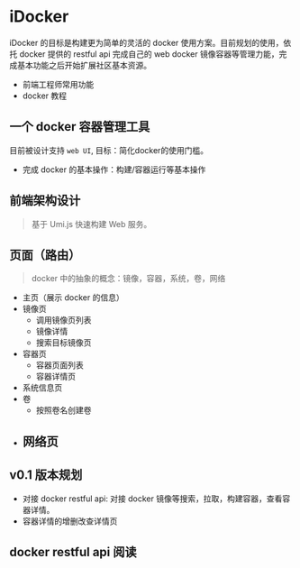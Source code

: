 # iDocker

iDocker 的目标是构建更为简单的灵活的 docker 使用方案。目前规划的使用，依托 docker 提供的 restful api 完成自己的 web docker 镜像容器等管理力能，完成基本功能之后开始扩展社区基本资源。

- 前端工程师常用功能
- docker 教程

## 一个 docker 容器管理工具

目前被设计支持 `web UI`, 目标：简化docker的使用门槛。

- 完成 docker 的基本操作：构建/容器运行等基本操作

## 前端架构设计

> 基于 Umi.js 快速构建 Web 服务。

## 页面（路由）

> docker 中的抽象的概念：镜像，容器，系统，卷，网络

- 主页（展示 docker 的信息）
- 镜像页
  - 调用镜像页列表
  - 镜像详情
  - 搜索目标镜像页
- 容器页
  - 容器页面列表
  - 容器详情页
- 系统信息页
- 卷
  - 按照卷名创建卷
- 网络页
  -

## v0.1 版本规划

- 对接 docker restful api: 对接 docker 镜像等搜索，拉取，构建容器，查看容器详情。
- 容器详情的增删改查详情页

## docker restful api 阅读

```

```
